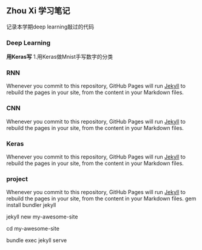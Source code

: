 ## Zhou Xi 学习笔记

记录本学期deep learning敲过的代码

### Deep Learning

**用Keras写**
1.用Keras做Mnist手写数字的分类

### RNN
Whenever you commit to this repository, GitHub Pages will run [Jekyll](https://jekyllrb.com/) to rebuild the pages in your site, from the content in your Markdown files.

### CNN
Whenever you commit to this repository, GitHub Pages will run [Jekyll](https://jekyllrb.com/) to rebuild the pages in your site, from the content in your Markdown files.

### Keras
Whenever you commit to this repository, GitHub Pages will run [Jekyll](https://jekyllrb.com/) to rebuild the pages in your site, from the content in your Markdown files.


### project
Whenever you commit to this repository, GitHub Pages will run [Jekyll](https://jekyllrb.com/) to rebuild the pages in your site, from the content in your Markdown files.
  gem install bundler jekyll

  jekyll new my-awesome-site

  cd my-awesome-site

  bundle exec jekyll serve
